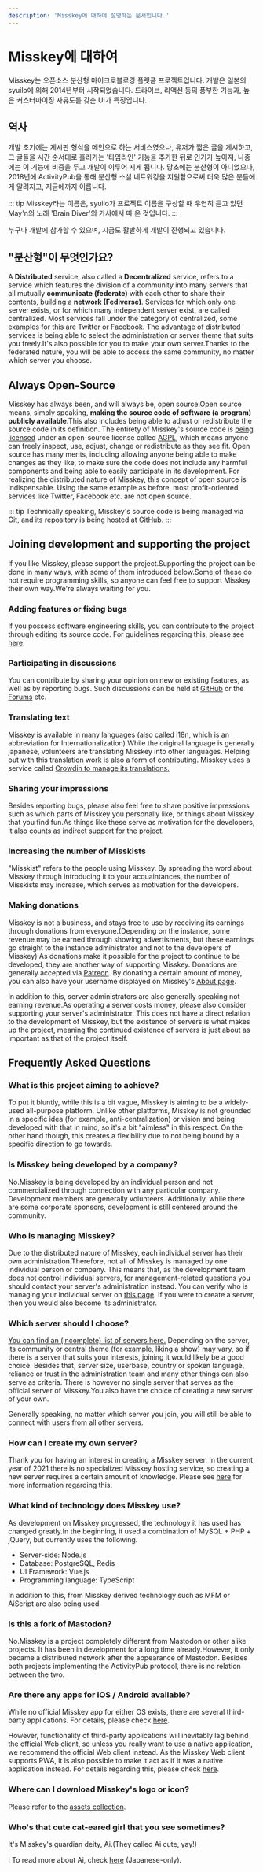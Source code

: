 ```yaml
---
description: 'Misskey에 대하여 설명하는 문서입니다.'
---
```


# Misskey에 대하여

Misskey는 오픈소스 분산형 마이크로블로깅 플랫폼 프로젝트입니다.
개발은 일본의 syuilo에 의해 2014년부터 시작되었습니다.
드라이브, 리액션 등의 풍부한 기능과, 높은 커스터마이징 자유도를 갖춘 UI가 특징입니다.

## 역사
개발 초기에는 게시판 형식을 메인으로 하는 서비스였으나, 유저가 짧은 글을 게시하고, 그 글들을 시간 순서대로 흘러가는 '타임라인' 기능을 추가한 뒤로 인기가 높아져, 나중에는 이 기능에 비중을 두고 개발이 이루어 지게 됩니다.
당초에는 분산형이 아니었으나, 2018년에 ActivityPub을 통해 분산형 소셜 네트워킹을 지원함으로써 더욱 많은 분들에게 알려지고, 지금에까지 이릅니다.

::: tip
Misskey라는 이름은, syuilo가 프로젝트 이름을 구상할 때 우연히 듣고 있던 May'n의 노래 'Brain Diver'의 가사에서 따 온 것입니다.
:::

누구나 개발에 참가할 수 있으며, 지금도 활발하게 개발이 진행되고 있습니다.

## "분산형"이 무엇인가요?
A <b>Distributed</b> service, also called a <b>Decentralized</b> service, refers to a service which features the division of a community into many servers that all mutually <b>communicate (federate)</b> with each other to share their contents, building a <b>network (Fediverse)</b>. Services for which only one server exists, or for which many independent server exist, are called centralized. Most services fall under the category of centralized, some examples for this are Twitter or Facebook. The advantage of distributed services is being able to select the administration or server theme that suits you freely.It's also possible for you to make your own server.Thanks to the federated nature, you will be able to access the same community, no matter which server you choose.

## Always Open-Source
Misskey has always been, and will always be, open source.Open source means, simply speaking, <b>making the source code of software (a program) publicly available</b>.This also includes being able to adjust or redistribute the source code in its definition. The entirety of Misskey's source code is [being licensed](https://github.com/misskey-dev) under an open-source license called [AGPL](https://github.com/misskey-dev/misskey/blob/develop/LICENSE), which means anyone can freely inspect, use, adjust, change or redistribute as they see fit. Open source has many merits, including allowing anyone being able to make changes as they like, to make sure the code does not include any harmful components and being able to easily participate in its development. For realizing the distributed nature of Misskey, this concept of open source is indispensable. Using the same example as before, most profit-oriented services like Twitter, Facebook etc. are not open source.

::: tip
Technically speaking, Misskey's source code is being managed via Git, and its repository is being hosted at [GitHub.](https://github.com/misskey-dev)
:::

## Joining development and supporting the project
If you like Misskey, please support the project.Supporting the project can be done in many ways, with some of them introduced below.Some of these do not require programming skills, so anyone can feel free to support Misskey their own way.We're always waiting for you.

### Adding features or fixing bugs
If you possess software engineering skills, you can contribute to the project through editing its source code. For guidelines regarding this, please see [here](https://github.com/misskey-dev/misskey/blob/develop/CONTRIBUTING.md).

### Participating in discussions
You can contribute by sharing your opinion on new or existing features, as well as by reporting bugs. Such discussions can be held at [GitHub](https://github.com/misskey-dev) or the [Forums](https://forum.misskey.io/) etc.

### Translating text
Misskey is available in many languages (also called i18n, which is an abbreviation for Internationalization).While the original language is generally japanese, volunteers are translating Misskey into other languages. Helping out with this translation work is also a form of contributing. Misskey uses a service called [Crowdin to manage its translations.](https://crowdin.com/project/misskey)

### Sharing your impressions
Besides reporting bugs, please also feel free to share positive impressions such as which parts of Misskey you personally like, or things about Misskey that you find fun.As things like these serve as motivation for the developers, it also counts as indirect support for the project.

### Increasing the number of Misskists
"Misskist" refers to the people using Misskey. By spreading the word about Misskey through introducing it to your acquaintances, the number of Misskists may increase, which serves as motivation for the developers.

### Making donations
Misskey is not a business, and stays free to use by receiving its earnings through donations from everyone.(Depending on the instance, some revenue may be earned through showing advertisments, but these earnings go straight to the instance administrator and not to the developers of Misskey) As donations make it possible for the project to continue to be developed, they are another way of supporting Misskey. Donations are generally accepted via [Patreon](https://www.patreon.com/syuilo). By donating a certain amount of money, you can also have your username displayed on Misskey's [About page](/about-misskey).

In addition to this, server administrators are also generally speaking not earning revenue.As operating a server costs money, please also consider supporting your server's administrator. This does not have a direct relation to the development of Misskey, but the existence of servers is what makes up the project, meaning the continued existence of servers is just about as important as that of the project itself.

## Frequently Asked Questions
### What is this project aiming to achieve?
To put it bluntly, while this is a bit vague, Misskey is aiming to be a widely-used all-purpose platform. Unlike other platforms, Misskey is not grounded in a specific idea (for example, anti-centralization) or vision and being developed with that in mind, so it's a bit "aimless" in this respect. On the other hand though, this creates a flexibility due to not being bound by a specific direction to go towards.
<!-- TODO: ここにロードマップへのリンク -->

### Is Misskey being developed by a company?
No.Misskey is being developed by an individual person and not commercialized through connection with any particular company. Development members are generally volunteers. Additionally, while there are some corporate sponsors, development is still centered around the community.

### Who is managing Misskey?
Due to the distributed nature of Misskey, each individual server has their own administration.Therefore, not all of Misskey is managed by one individual person or company. This means that, as the development team does not control individual servers, for management-related questions you should contact your server's administration instead. You can verify who is managing your individual server on [this page](/about). If you were to create a server, then you would also become its administrator.

### Which server should I choose?
[You can find an (incomplete) list of servers here.](../instances.md) Depending on the server, its community or central theme (for example, liking a show) may vary, so if there is a server that suits your interests, joining it would likely be a good choice. Besides that, server size, userbase, country or spoken language, reliance or trust in the administration team and many other things can also serve as criteria. There is however no single server that serves as the official server of Misskey.You also have the choice of creating a new server of your own.

Generally speaking, no matter which server you join, you will still be able to connect with users from all other servers.

### How can I create my own server?
Thank you for having an interest in creating a Misskey server. In the current year of 2021 there is no specialized Misskey hosting service, so creating a new server requires a certain amount of knowledge. Please see [here](./install.md) for more information regarding this.

### What kind of technology does Misskey use?
As development on Misskey progressed, the technology it has used has changed greatly.In the beginning, it used a combination of MySQL + PHP + jQuery, but currently uses the following.
- Server-side: Node.js
- Database: PostgreSQL, Redis
- UI Framework: Vue.js
- Programming language: TypeScript

In addition to this, from Misskey derived technology such as MFM or AiScript are also being used.

### Is this a fork of Mastodon?
No.Misskey is a project completely different from Mastodon or other alike projects. It has been in development for a long time already.However, it only became a distributed network after the appearance of Mastodon. Besides both projects implementing the ActivityPub protocol, there is no relation between the two.

### Are there any apps for iOS / Android available?
While no official Misskey app for either OS exists, there are several third-party applications. For details, please check [here](./apps).

However, functionality of third-party applications will inevitably lag behind the official Web client, so unless you really want to use a native application, we recommend the official Web client instead. As the Misskey Web client supports PWA, it is also possible to make it act as if it was a native application instead. For details regarding this, please check [here](todo).

### Where can I download Misskey's logo or icon?
Please refer to the [assets collection](../appendix/assets.html).

### Who's that cute cat-eared girl that you see sometimes?
It's Misskey's guardian deity, Ai.(They called Ai cute, yay!)
<div class="info">ℹ️ To read more about Ai, check <a href="https://xn--931a.moe/" target="_blank">here</a> (Japanese-only).</div>

